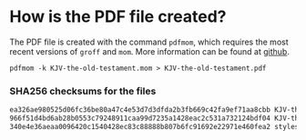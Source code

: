 # How is the PDF file created?
The PDF file is created with the command `pdfmom`, which requires the most recent versions of `groff` and `mom`.
More information can be found at [github](https://github.com/0xR3V/Bibles).

```shell
pdfmom -k KJV-the-old-testament.mom > KJV-the-old-testament.pdf
```

### SHA256 checksums for the files
```txt
ea326ae980525d06fc36be80a47c4e53d7d3dfda2b3fb669c42fa9ef71aa8cbb KJV-the-old-testament.mom
966f51d4bd6ab28b0553c79248911caa99d7235a1428eac2c531a732124bdf04 KJV-the-old-testament.pdf
340e4e36aeaa0096420c1540428ec83c88888b807b6fc91692e22971e460fea2 stylesheet.mom
```

<!-- 52ea6cca75fbc0f4a10d3ac6e99e16d1 -->
